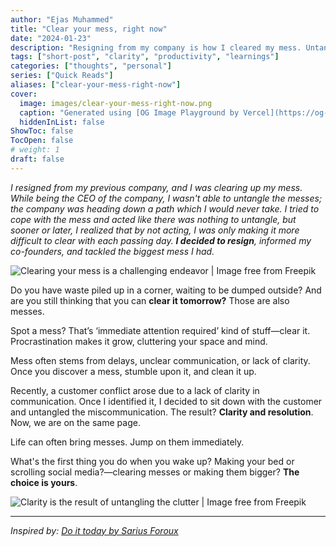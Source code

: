 ```yaml
---
author: "Ejas Muhammed"
title: "Clear your mess, right now"
date: "2024-01-23"
description: "Resigning from my company is how I cleared my mess. Untangling is not easy but it brings clarity."
tags: ["short-post", "clarity", "productivity", "learnings"]
categories: ["thoughts", "personal"]
series: ["Quick Reads"]
aliases: ["clear-your-mess-right-now"]
cover:
  image: images/clear-your-mess-right-now.png
  caption: "Generated using [OG Image Playground by Vercel](https://og-playground.vercel.app/)"
  hiddenInList: false
ShowToc: false
TocOpen: false
# weight: 1
draft: false
---
```


*I resigned from my previous company, and I was clearing up my mess. While being the CEO of the company, I wasn't able to untangle the messes; the company was heading down a path which I would never take. I tried to cope with the mess and acted like there was nothing to untangle, but sooner or later, I realized that by not acting, I was only making it more difficult to clear with each passing day. **I decided to resign**, informed my co-founders, and tackled the biggest mess I had.*

![Clearing your mess is a challenging endeavor | Image free from Freepik](https://img.freepik.com/premium-vector/chaos-order-business-concept-flat-style-design-vector-illustration-isolated-white-background_503038-1454.jpg?w=1800)


Do you have waste piled up in a corner, waiting to be dumped outside? And are you still thinking that you can **clear it tomorrow?** Those are also messes.

Spot a mess? That’s ‘immediate attention required’ kind of stuff—clear it. Procrastination makes it grow, cluttering your space and mind.

Mess often stems from delays, unclear communication, or lack of clarity. Once you discover a mess, stumble upon it, and clean it up.

Recently, a customer conflict arose due to a lack of clarity in communication. Once I identified it, I decided to sit down with the customer and untangled the miscommunication. The result? **Clarity and resolution**. Now, we are on the same page.

Life can often bring messes. Jump on them immediately.

What's the first thing you do when you wake up? Making your bed or scrolling social media?—clearing messes or making them bigger? **The choice is yours**.

![Clarity is the result of untangling the clutter | Image free from Freepik](https://img.freepik.com/premium-vector/one-continuous-line-drawing-tangled-scribble-wires-with-light-bulbs-concept-complex-problem-solving-process-psychoterapy-simple-linear-style-editable-stroke-vector-illustration_306763-1541.jpg?w=1800)


---

*Inspired by: [Do it today by Sarius Foroux](https://dariusforoux.com/books/)*